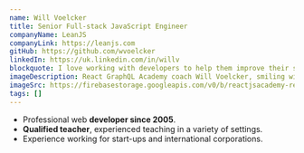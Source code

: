 ```yaml
---
name: Will Voelcker
title: Senior Full-stack JavaScript Engineer
companyName: LeanJS
companyLink: https://leanjs.com
gitHub: https://github.com/wvoelcker
linkedIn: https://uk.linkedin.com/in/willv
blockquote: I love working with developers to help them improve their skills, stretch their brains, further their understanding, and advance their career.
imageDescription: React GraphQL Academy coach Will Voelcker, smiling with coach Alex in the background
imageSrc: https://firebasestorage.googleapis.com/v0/b/reactjsacademy-react.appspot.com/o/team%2Fwill.jpg?alt=media
tags: []
---
```


<ul>
    <li>
    Professional web <strong>developer since 2005</strong>.
    </li>
    <li>
    <strong>Qualified teacher</strong>, experienced teaching in
    a variety of settings.
    </li>
    <li>
    Experience working for start-ups and international
    corporations.
    </li>
</ul>
